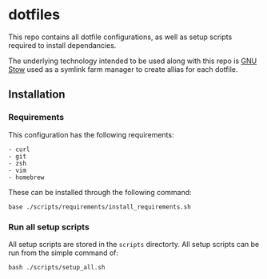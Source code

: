 # dotfiles
This repo contains all dotfile configurations, as well as setup scripts required to install dependancies.

The underlying technology intended to be used along with this repo is [GNU Stow](https://www.gnu.org/software/stow/manual/stow.html) used as a symlink farm manager to create allias for each dotfile.

## Installation

### Requirements
This configuration has the following requirements:

    - curl 
    - git 
    - zsh 
    - vim
    - homebrew

These can be installed through the following command:

```shell
base ./scripts/requirements/install_requirements.sh
```

### Run all setup scripts
All setup scripts are stored in the `scripts` directorty. All setup scripts can be run from the simple command of:

```shell
bash ./scripts/setup_all.sh
```
